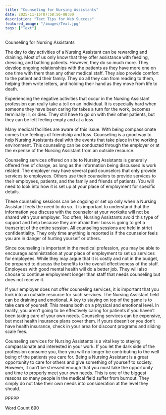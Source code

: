 ```yaml
---
title: "Counseling for Nursing Assistants"
date: 2025-11-15T07:58:56-08:00
description: "Text Tips for Web Success"
featured_image: "/images/Text.jpg"
tags: ["Text"]
---
```


Counseling for Nursing Assistants

The day to day activities of a Nursing Assistant can be rewarding and draining. Most of us only know that they offer assistance with feeding, dressing, and bathing patients. However, they do so much more. They develop ongoing relationships with the patients as they have more one on one time with them than any other medical staff. They also provide comfort to the patient and their family. They do all they can from reading to them, helping them write letters, and holding their hand as they move from life to death.

Experiencing the negative activities that occur in the Nursing Assistant profession can really take a toll on an individual. It is especially hard when someone they have been caring for takes a turn for the work, becomes terminally ill, or dies. They still have to go on with their other patients, but they can be left feeling empty and at a loss.

Many medical facilities are aware of this issue. With being compassionate comes true feelings of friendship and loss. Counseling is a good way to help Nursing Assistants deal with the events that take place in the working environment. This counseling can be conducted through the employer or at the expense of the Nursing Assistant from an outside resource.

Counseling services offered on site to Nursing Assistants is generally offered free of charge, as long as the information being discussed is work related. The employer may have several paid counselors that only provide services to employees. Others use their counselors to provide services to their employees, patients, and the family and friends of patients. You will need to look into how it is set up at your place of employment for specific details.

These counseling sessions can be ongoing or set up only when a Nursing Assistant feels the need to do so. It is important to understand that the information you discuss with the counselor at your worksite will not be shared with your employer. Too often, Nursing Assistants avoid this type of support and help because they are afraid their boss is going to get a transcript of the entire session. All counseling sessions are held in strict confidentiality. They only time anything is reported is if the counselor feels you are in danger of hurting yourself or others. 

Since counseling is important in the medical profession, you may be able to encourage administration at your place of employment to set up services for employees. While they may argue that it is costly and not in the budget, be prepared to discuss the benefits to the overall effectiveness of the staff. Employees with good mental health will do a better job. They will also choose to continue employment longer than staff that needs counseling but does not receive it. 

If your employer does not offer counseling services, it is important that you look into an outside resource for such services. The Nursing Assistant field can be draining and emotional. A key to staying on top of the game is to take care of yourself. This means both on a physical and emotional level. In reality, you aren’t going to be effectively caring for patients if you haven’t been taking care of your own needs. Counseling services can be expensive, but most health insurance plans cover them. If yours doesn’t or you don’t have health insurance, check in your area for discount programs and sliding scale fees.

Counseling services for Nursing Assistants is a vital key to staying compassionate and interested in your work. If you let the dark side of the profession consume you, then you will no longer be contributing to the well being of the patients you care for. Being a Nursing Assistant is a great opportunity to care for others and give something of yourself to society. However, it can’t be stressed enough that you must take the opportunity and time to properly meet your own needs. This is one of the biggest reasons so many people in the medical field suffer from burnout. They simply do not take their own needs into consideration at the level they should. 

PPPPP

Word Count 690

